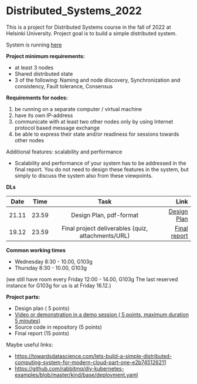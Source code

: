 # Distributed_Systems_2022

This is a project for Distributed Systems course in the fall of 2022 at Helsinki University.
Project goal is to build a simple distributed system.

System is running [here](86.50.228.193)

__Project minimum requirements:__
* at least 3 nodes
* Shared distributed state 
* 3 of the following: Naming and node discovery, Synchronization and consistency, Fault tolerance, Consensus

__Requirements for nodes:__
1. be running on a separate computer / virtual machine
2. have its own IP-address
3. communicate with at least two other nodes only by using Internet protocol based message exchange
4. be able to express their state and/or readiness for sessions towards other nodes

Additional features: scalability and performance
* Scalability and performance of your system has to be addressed in the final report. You do not need to
  design these features in the system, but simply to discuss the system also from these viewpoints.

 
__DLs__

|Date  | Time  | Task                                              | Link |
|------|:-----:|:-------------------------------------------------:|------:|
|21.11 | 23.59 | Design Plan, pdf-format                           |[Design Plan](https://docs.google.com/document/d/1fJd8_W15DsSGrxAkFk5HENiKzcKjDKSkS5_qOF-lvFY/edit)|
|19.12 | 23.59 | Final project deliverables (quiz, attachments/URL)|[Final report](https://docs.google.com/document/d/1CyhxcOlO-WnaJNuB0WoZ1rsZk_Qe1P3M5C8fD88gyZM/edit)|



__Common working times__
* Wednesday 8:30 - 10.00, G103g
* Thursday 8:30 - 10.00, G103g

(we still have room every Friday 12:00 - 14.00, G103g
The last reserved instance for G103g for us is at Friday 16.12.)

__Project parts:__
* Design plan ( 5 points)
* [Video or demonstration in a demo session ( 5 points, maximum duration 5 minutes)](https://docs.google.com/document/d/1sdGZKRIdNkg2QosApNvkyOgMDKfh7y__ZESQXymnZLQ/edit?usp=sharing)
* Source code in repository (5 points)
* Final report (15 points)

Maybe useful links:
* https://towardsdatascience.com/lets-build-a-simple-distributed-computing-system-for-modern-cloud-part-one-e2b745126211
* https://github.com/rabbitmq/diy-kubernetes-examples/blob/master/kind/base/deployment.yaml
